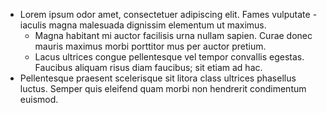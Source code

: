 * Lorem ipsum odor amet, consectetuer adipiscing elit.
Fames vulputate - iaculis magna malesuada dignissim elementum ut maximus.
    * Magna habitant mi auctor facilisis
urna nullam sapien. Curae donec mauris maximus morbi
porttitor mus per auctor pretium.
    * Lacus ultrices congue pellentesque vel tempor convallis egestas. Faucibus aliquam risus diam faucibus; sit etiam ad hac.
* Pellentesque praesent scelerisque sit litora class ultrices phasellus luctus. Semper quis eleifend quam morbi non hendrerit condimentum euismod.
